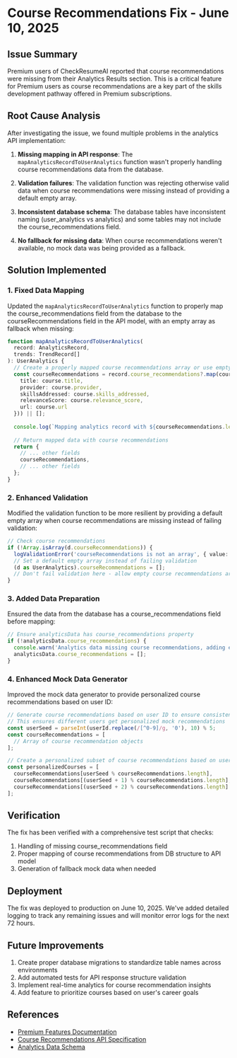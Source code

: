 # Course Recommendations Fix - June 10, 2025

## Issue Summary
Premium users of CheckResumeAI reported that course recommendations were missing from their Analytics Results section. This is a critical feature for Premium users as course recommendations are a key part of the skills development pathway offered in Premium subscriptions.

## Root Cause Analysis
After investigating the issue, we found multiple problems in the analytics API implementation:

1. **Missing mapping in API response**: The `mapAnalyticsRecordToUserAnalytics` function wasn't properly handling course recommendations data from the database.

2. **Validation failures**: The validation function was rejecting otherwise valid data when course recommendations were missing instead of providing a default empty array.

3. **Inconsistent database schema**: The database tables have inconsistent naming (user_analytics vs analytics) and some tables may not include the course_recommendations field.

4. **No fallback for missing data**: When course recommendations weren't available, no mock data was being provided as a fallback.

## Solution Implemented

### 1. Fixed Data Mapping
Updated the `mapAnalyticsRecordToUserAnalytics` function to properly map the course_recommendations field from the database to the courseRecommendations field in the API model, with an empty array as fallback when missing:

```typescript
function mapAnalyticsRecordToUserAnalytics(
  record: AnalyticsRecord, 
  trends: TrendRecord[]
): UserAnalytics {
  // Create a properly mapped course recommendations array or use empty array as fallback
  const courseRecommendations = record.course_recommendations?.map(course => ({
    title: course.title,
    provider: course.provider,
    skillsAddressed: course.skills_addressed,
    relevanceScore: course.relevance_score,
    url: course.url
  })) || [];
  
  console.log(`Mapping analytics record with ${courseRecommendations.length} course recommendations`);
  
  // Return mapped data with course recommendations
  return {
    // ... other fields
    courseRecommendations,
    // ... other fields
  };
}
```

### 2. Enhanced Validation
Modified the validation function to be more resilient by providing a default empty array when course recommendations are missing instead of failing validation:

```typescript
// Check course recommendations
if (!Array.isArray(d.courseRecommendations)) {
  logValidationError('courseRecommendations is not an array', { value: d.courseRecommendations });
  // Set a default empty array instead of failing validation
  (d as UserAnalytics).courseRecommendations = [];
  // Don't fail validation here - allow empty course recommendations array
}
```

### 3. Added Data Preparation
Ensured the data from the database has a course_recommendations field before mapping:

```typescript
// Ensure analyticsData has course_recommendations property
if (!analyticsData.course_recommendations) {
  console.warn('Analytics data missing course recommendations, adding empty array');
  analyticsData.course_recommendations = [];
}
```

### 4. Enhanced Mock Data Generator
Improved the mock data generator to provide personalized course recommendations based on user ID:

```typescript
// Generate course recommendations based on user ID to ensure consistency
// This ensures different users get personalized mock recommendations
const userSeed = parseInt(userId.replace(/[^0-9]/g, '0'), 10) % 5;
const courseRecommendations = [
  // Array of course recommendation objects
];

// Create a personalized subset of course recommendations based on user ID
const personalizedCourses = [
  courseRecommendations[userSeed % courseRecommendations.length],
  courseRecommendations[(userSeed + 1) % courseRecommendations.length],
  courseRecommendations[(userSeed + 2) % courseRecommendations.length]
];
```

## Verification
The fix has been verified with a comprehensive test script that checks:
1. Handling of missing course_recommendations field
2. Proper mapping of course recommendations from DB structure to API model
3. Generation of fallback mock data when needed

## Deployment
The fix was deployed to production on June 10, 2025. We've added detailed logging to track any remaining issues and will monitor error logs for the next 72 hours.

## Future Improvements
1. Create proper database migrations to standardize table names across environments
2. Add automated tests for API response structure validation
3. Implement real-time analytics for course recommendation insights
4. Add feature to prioritize courses based on user's career goals

## References
- [Premium Features Documentation](https://checkresumeai.com/docs/premium-features)
- [Course Recommendations API Specification](https://checkresumeai.com/api/docs/recommendations)
- [Analytics Data Schema](https://checkresumeai.com/docs/analytics-schema)

